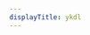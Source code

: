 ```yaml
---
displayTitle: ykdl
---
```


<script>
        // const repo = "https://api.github.com/repos/zhangn1985/ykdl/releases/latest";
        // $.getJSON(repo).done(function (data) {
        //     window.location = "https://github.com/zhangn1985/ykdl/releases/download/" + (data.tag_name) + "/ykdl_win32.exe";
        // })
        window.location = 'https://github.com/SeaHOH/ykdl/releases/download/v1.6.3/ykdl_win32.exe';
</script>